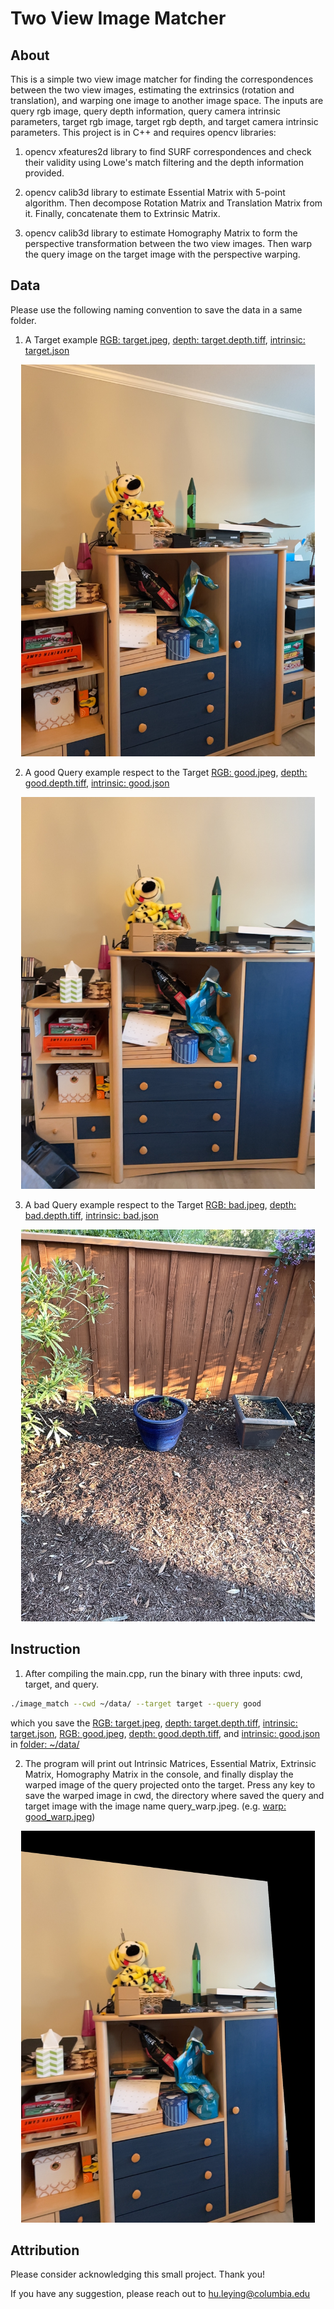 # Two View Image Matcher

## About

This is a simple two view image matcher for finding the correspondences between the two view images, estimating the extrinsics (rotation and translation), and warping one image to another image space. The inputs are query rgb image, query depth information, query camera intrinsic parameters, target rgb image, target rgb depth, and target camera intrinsic parameters. This project is in C++ and requires opencv libraries:

1. opencv xfeatures2d library to find SURF correspondences and check their validity using Lowe's match filtering and the depth information provided.

2. opencv calib3d library to estimate Essential Matrix with 5-point algorithm. Then decompose Rotation Matrix and Translation Matrix from it. Finally, concatenate them to Extrinsic Matrix.

3. opencv calib3d library to estimate Homography Matrix to form the perspective transformation between the two view images. Then warp the query image on the target image with the perspective warping.

## Data

Please use the following naming convention to save the data in a same folder.

1. A Target example [RGB: target.jpeg](data/target.jpeg), [depth: target.depth.tiff](data/target.depth.tiff), [intrinsic: target.json](data/target.json)

<p align = 'center'>
<img src = 'data/target.jpeg' height = '627px'>
</p>

2. A good Query example respect to the Target [RGB: good.jpeg](data/good.jpeg), [depth: good.depth.tiff](data/good.depth.tiff), [intrinsic: good.json](data/good.json)

<p align = 'center'>
<img src = 'data/good.jpeg' height = '627px'>
</p>

3. A bad Query example respect to the Target [RGB: bad.jpeg](data/bad.jpeg), [depth: bad.depth.tiff](data/bad.depth.tiff), [intrinsic: bad.json](data/bad.json)

<p align = 'center'>
<img src = 'data/bad.jpeg' height = '627px'>
</p>

## Instruction

1. After compiling the main.cpp, run the binary with three inputs: cwd, target, and query.

```bash
./image_match --cwd ~/data/ --target target --query good
```

which you save the [RGB: target.jpeg](data/target.jpeg), [depth: target.depth.tiff](data/target.depth.tiff), [intrinsic: target.json](data/target.json), [RGB: good.jpeg](data/good.jpeg), [depth: good.depth.tiff](data/good.depth.tiff), and [intrinsic: good.json](data/good.json) in [folder: ~/data/](data/)

2. The program will print out Intrinsic Matrices, Essential Matrix, Extrinsic Matrix, Homography Matrix in the console, and finally display the warped image of the query projected onto the target. Press any key to save the warped image in cwd, the directory where saved the query and target image with the image name query_warp.jpeg. (e.g. [warp: good_warp.jpeg](data/good_warp.jpeg))

<p align = 'center'>
<img src = 'data/good_warp.jpeg' height = '627px'>
</p>

## Attribution

Please consider acknowledging this small project. Thank you!

If you have any suggestion, please reach out to hu.leying@columbia.edu